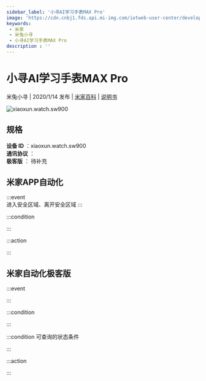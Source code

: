 ```yaml
---
sidebar_label: '小寻AI学习手表MAX Pro'
image: 'https://cdn.cnbj1.fds.api.mi-img.com/iotweb-user-center/developer_1678871037657wSluaeud.png?GalaxyAccessKeyId=AKVGLQWBOVIRQ3XLEW&Expires=9223372036854775807&Signature=6OCrjMbHni/BTYt8v7CoKhHCVV0='
keywords: 
 - 米家
 - 米兔小寻
 - 小寻AI学习手表MAX Pro
description : ''
---
```

# 小寻AI学习手表MAX Pro

米兔小寻 | 2020/1/14 发布 | [米家百科](https://home.mi.com/webapp/content/baike/product/index.html?model=xiaoxun.watch.sw900) | [说明书](https://home.mi.com/views/introduction.html?model=xiaoxun.watch.sw900&region=cn)

![xiaoxun.watch.sw900](https://cdn.cnbj1.fds.api.mi-img.com/iotweb-user-center/developer_1678871037657wSluaeud.png?GalaxyAccessKeyId=AKVGLQWBOVIRQ3XLEW&Expires=9223372036854775807&Signature=6OCrjMbHni/BTYt8v7CoKhHCVV0=)

## 规格  
> 
**设备 ID** ：xiaoxun.watch.sw900  
**通讯协议** ：  
**极客版**  ： 待补充 


## 米家APP自动化  

:::event  
进入安全区域、离开安全区域
:::

:::condition  

:::

:::action   

:::

## 米家自动化极客版  

:::event  

:::

:::condition  

:::

:::condition 可查询的状态条件  

:::

:::action  

:::

        
